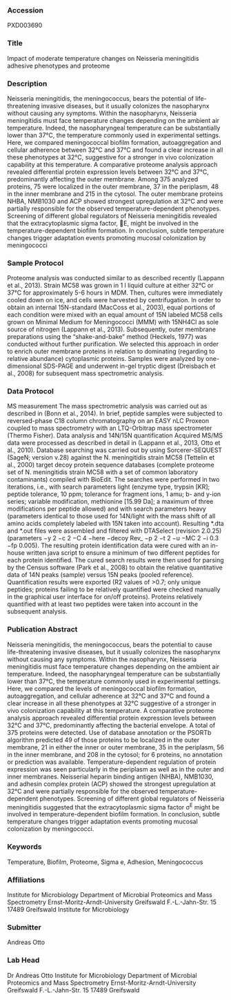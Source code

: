 ### Accession
PXD003690

### Title
Impact of moderate temperature changes on Neisseria meningitidis adhesive phenotypes and proteome

### Description
Neisseria meningitidis, the meningococcus, bears the potential of life-threatening invasive diseases, but it usually colonizes the nasopharynx without causing any symptoms. Within the nasopharynx, Neisseria meningitidis must face temperature changes depending on the ambient air temperature. Indeed, the nasopharyngeal temperature can be substantially lower than 37°C, the temperature commonly used in experimental settings. Here, we compared meningococcal biofilm formation, autoaggregation and cellular adherence between 32°C and 37°C and found a clear increase in all these phenotypes at 32°C, suggestive for a stronger in vivo colonization capability at this temperature. A comparative proteome analysis approach revealed differential protein expression levels between 32°C and 37°C, predominantly affecting the outer membrane. Among 375 analyzed proteins, 75 were localized in the outer membrane, 37 in the periplasm, 48 in the inner membrane and 215 in the cytosol. The outer membrane proteins NHBA, NMB1030 and ACP showed strongest upregulation at 32°C and were partially responsible for the observed temperature-dependent phenotypes. Screening of different global regulators of Neisseria meningitidis revealed that the extracytoplasmic sigma factor, E, might be involved in the temperature-dependent biofilm formation. In conclusion, subtle temperature changes trigger adaptation events promoting mucosal colonization by meningococci

### Sample Protocol
Proteome analysis was conducted similar to as described recently (Lappann et al., 2013). Strain MC58 was grown in 1 l liquid culture at either 32°C or 37°C for approximately 5-6 hours in MDM. Then, cultures were immediately cooled down on ice, and cells were harvested by centrifugation. In order to obtain an internal 15N-standard (MacCoss et al., 2003), equal portions of each condition were mixed with an equal amount of 15N labeled MC58 cells grown on Minimal Medium for Meningococci (MMM) with 15NH4Cl as sole source of nitrogen (Lappann et al., 2013). Subsequently, outer membrane preparations using the “shake-and-bake” method (Heckels, 1977) was conducted without further purification. We selected this approach in order to enrich outer membrane proteins in relation to dominating (regarding to relative abundance) cytoplasmic proteins. Samples were analyzed by one-dimensional SDS-PAGE and underwent in-gel tryptic digest (Dreisbach et al., 2008) for subsequent mass spectrometric analysis.

### Data Protocol
MS measurement  The mass spectrometric analysis was carried out as described in (Bonn et al., 2014). In brief, peptide samples were subjected to reversed-phase C18 column chromatography on an EASY nLC Proxeon coupled to mass spectrometry with an LTQ-Orbitrap mass spectrometer (Thermo Fisher). Data analysis and 14N/15N quantification  Acquired MS/MS data were processed as described in detail in (Lappann et al., 2013, Otto et al., 2010). Database searching was carried out by using Sorcerer-SEQUEST (SageN; version v.28) against the N. meningitidis strain MC58 (Tettelin et al., 2000) target decoy protein sequence databases (complete proteome set of N. meningitidis strain MC58 with a set of common laboratory contaminants) compiled with BioEdit. The searches were performed in two iterations, i.e., with search parameters light (enzyme type, trypsin [KR]; peptide tolerance, 10 ppm; tolerance for fragment ions, 1 amu; b- and y-ion series; variable modification, methionine [15.99 Da]; a maximum of three modifications per peptide allowed) and with search parameters heavy (parameters identical to those used for 14N/light with the mass shift of all amino acids completely labeled with 15N taken into account). Resulting *.dta and *.out files were assembled and filtered with DTASelect (revision 2.0.25) (parameters −y 2 −c 2 −C 4 −here −decoy Rev_ −p 2 −t 2 −u −MC 2 −i 0.3 −fp 0.005). The resulting protein identification data were cured with an in-house written java script to ensure a minimum of two different peptides for each protein identified. The cured search results were then used for parsing by the Census software (Park et al., 2008) to obtain the relative quantitative data of 14N peaks (sample) versus 15N peaks (pooled reference). Quantification results were exported (R2 values of >0.7; only unique peptides; proteins failing to be relatively quantified were checked manually in the graphical user interface for on/off proteins). Proteins relatively quantified with at least two peptides were taken into account in the subsequent analysis.

### Publication Abstract
Neisseria meningitidis, the meningococcus, bears the potential to cause life-threatening invasive diseases, but it usually colonizes the nasopharynx without causing any symptoms. Within the nasopharynx, Neisseria meningitidis must face temperature changes depending on the ambient air temperature. Indeed, the nasopharyngeal temperature can be substantially lower than 37&#xb0;C, the temperature commonly used in experimental settings. Here, we compared the levels of meningococcal biofilm formation, autoaggregation, and cellular adherence at 32&#xb0;C and 37&#xb0;C and found a clear increase in all these phenotypes at 32&#xb0;C suggestive of a stronger in vivo colonization capability at this temperature. A comparative proteome analysis approach revealed differential protein expression levels between 32&#xb0;C and 37&#xb0;C, predominantly affecting the bacterial envelope. A total of 375 proteins were detected. Use of database annotation or the PSORTb algorithm predicted 49 of those proteins to be localized in the outer membrane, 21 in either the inner or outer membrane, 35 in the periplasm, 56 in the inner membrane, and 208 in the cytosol; for 6 proteins, no annotation or prediction was available. Temperature-dependent regulation of protein expression was seen particularly in the periplasm as well as in the outer and inner membranes. Neisserial heparin binding antigen (NHBA), NMB1030, and adhesin complex protein (ACP) showed the strongest upregulation at 32&#xb0;C and were partially responsible for the observed temperature-dependent phenotypes. Screening of different global regulators of Neisseria meningitidis suggested that the extracytoplasmic sigma factor &#x3c3;<sup>E</sup> might be involved in temperature-dependent biofilm formation. In conclusion, subtle temperature changes trigger adaptation events promoting mucosal colonization by meningococci.

### Keywords
Temperature, Biofilm, Proteome, Sigma e, Adhesion, Meningococcus

### Affiliations
Institute for Microbiology Department of Microbial Proteomics and Mass Spectrometry Ernst-Moritz-Arndt-University Greifswald F.-L.-Jahn-Str. 15 17489 Greifswald
Institute for Microbiology

### Submitter
Andreas Otto

### Lab Head
Dr Andreas Otto
Institute for Microbiology Department of Microbial Proteomics and Mass Spectrometry Ernst-Moritz-Arndt-University Greifswald F.-L.-Jahn-Str. 15 17489 Greifswald


